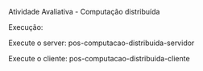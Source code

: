 Atividade Avaliativa - Computação distribuída

Execução:

Execute o server: pos-computacao-distribuida-servidor

Execute o cliente: pos-computacao-distribuida-cliente

